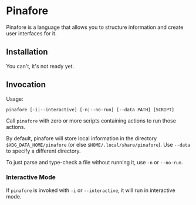 # Pinafore

Pinafore is a language that allows you to structure information and create user interfaces for it.

## Installation

You can't, it's not ready yet.

## Invocation

Usage:
```text
pinafore [-i|--interactive] [-n|--no-run] [--data PATH] [SCRIPT]
```

Call `pinafore` with zero or more scripts containing actions to run those actions.

By default, pinafore will store local information in the directory `$XDG_DATA_HOME/pinafore` (or else `$HOME/.local/share/pinafore`).
Use `--data` to specify a different directory.

To just parse and type-check a file without running it, use `-n` or `--no-run`.

### Interactive Mode

If `pinafore` is invoked with `-i` or `--interactive`, it will run in interactive mode.
